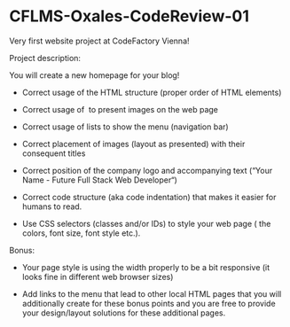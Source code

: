 # CFLMS-Oxales-CodeReview-01

Very first website project at CodeFactory Vienna! 

Project description:

You will create a new homepage for your blog!

- Correct usage of the HTML structure (proper order of HTML elements)

- Correct usage of <img> to present images on the web page

- Correct usage of lists to show the menu (navigation bar)

- Correct placement of images (layout as presented) with their consequent titles

- Correct position of the company logo and accompanying text (“Your Name - Future Full Stack Web Developer“)

- Correct code structure (aka code indentation) that makes it easier for humans to read.  

- Use CSS selectors (classes and/or IDs) to style your web page ( the colors, font size, font style etc.).

Bonus:

- Your page style is using the width properly to be a bit responsive (it looks fine in different web browser sizes)

- Add links to the menu that lead to other local HTML pages that you will additionally create for these bonus points and you are free to provide your design/layout solutions for these additional pages. 
